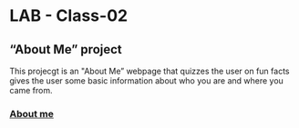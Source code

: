 # LAB - Class-02

## “About Me” project

This projecgt is an "About Me” webpage that quizzes the user on fun facts gives the user some basic information about who you are and where you came from.

### [About me](<https://jeremy-cleland.github.io/Lab-Class-02/>)

